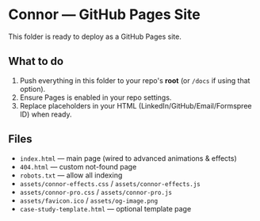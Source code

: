 
# Connor — GitHub Pages Site

This folder is ready to deploy as a GitHub Pages site.

## What to do
1. Push everything in this folder to your repo's **root** (or `/docs` if using that option).
2. Ensure Pages is enabled in your repo settings.
3. Replace placeholders in your HTML (LinkedIn/GitHub/Email/Formspree ID) when ready.

## Files
- `index.html` — main page (wired to advanced animations & effects)
- `404.html` — custom not-found page
- `robots.txt` — allow all indexing
- `assets/connor-effects.css` / `assets/connor-effects.js`
- `assets/connor-pro.css` / `assets/connor-pro.js`
- `assets/favicon.ico` / `assets/og-image.png`
- `case-study-template.html` — optional template page
